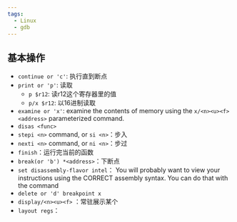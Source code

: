 ```yaml
---
tags:
  - Linux
  - gdb
---
```

## 基本操作  
- `continue or 'c'`: 执行直到断点  
- `print or 'p'`: 读取  
	- `p $r12`: 读r12这个寄存器里的值  
	- `p/x $r12`: 以16进制读取
- `examine or 'x'`: examine the contents of memory using the `x/<n><u><f> <address>` parameterized command.
- `disas <func>`
- `stepi <n>` command, or `si <n>`：步入
- `nexti <n>` command, or `ni <n>`：步过  
- `finish`：运行完当前的函数  
- `break(or 'b') *<address>`：下断点  
- `set disassembly-flavor intel`： You will probably want to view your instructions using the CORRECT assembly syntax. You can do that with the command  
- `delete or 'd' breakpoint x`
- `display/<n><u><f>` ：常驻展示某个
- `layout regs`：
